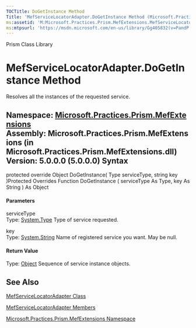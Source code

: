 ```yaml
---
TOCTitle: DoGetInstance Method
Title: 'MefServiceLocatorAdapter.DoGetInstance Method (Microsoft.Practices.Prism.MefExtensions)'
ms:assetid: 'M:Microsoft.Practices.Prism.MefExtensions.MefServiceLocatorAdapter.DoGetInstance(System.Type,System.String)'
ms:mtpsurl: 'https://msdn.microsoft.com/en-us/library/Gg405832(v=PandP.50)'
---
```


Prism Class Library

MefServiceLocatorAdapter.DoGetInstance Method
=================================================

Resolves all the instances of the requested service.

**Namespace:** [Microsoft.Practices.Prism.MefExtensions](https://msdn.microsoft.com/n:microsoft.practices.prism.mefextensions)
**Assembly:** Microsoft.Practices.Prism.MefExtensions (in Microsoft.Practices.Prism.MefExtensions.dll) Version: 5.0.0.0 (5.0.0.0)
Syntax
------

<span id="syntaxToggle"></span>protected override Object DoGetInstance( Type serviceType, string key )Protected Overrides Function DoGetInstance ( serviceType As Type, key As String ) As Object
#### Parameters

serviceType  
Type: [System.Type](http://msdn2.microsoft.com/en-us/library/42892f65)
Type of service requested.

key  
Type: [System.String](http://msdn2.microsoft.com/en-us/library/s1wwdcbf)
Name of registered service you want. May be null.

#### Return Value

Type: [Object](http://msdn2.microsoft.com/en-us/library/e5kfa45b)
Sequence of service instance objects.

See Also
--------

<span id="seeAlsoToggle"></span>
[MefServiceLocatorAdapter Class](https://msdn.microsoft.com/t:microsoft.practices.prism.mefextensions.mefservicelocatoradapter)

[MefServiceLocatorAdapter Members](https://msdn.microsoft.com/allmembers.t:microsoft.practices.prism.mefextensions.mefservicelocatoradapter)

[Microsoft.Practices.Prism.MefExtensions Namespace](https://msdn.microsoft.com/n:microsoft.practices.prism.mefextensions)
